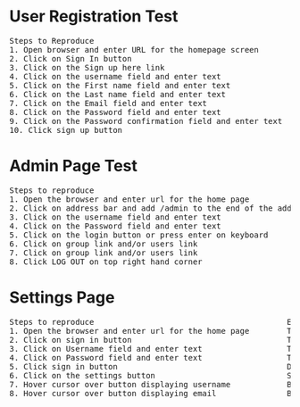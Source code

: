 
# User Registration Test
<pre>
Steps to Reproduce                                              Expected Behavior                               
1. Open browser and enter URL for the homepage screen           The home page should be displayed                      
2. Click on Sign In button                                      The log in page should be displayed
3. Click on the Sign up here link                               The register page should be displayed
4. Click on the username field and enter text                   Text entered into username field should be displayed
5. Click on the First name field and enter text                 Text entered into first name field should be displayed
6. Click on the Last name field and enter text                  Text entered into last name field should be displayed
7. Click on the Email field and enter text                      Text entered into email field should be displayed
8. Click on the Password field and enter text                   Text entered into password field should be masked as bullets
9. Click on the Password confirmation field and enter text      Text entered into password confirmation should be masked as bullets
10. Click sign up button                                        The login screen should be displayed with a text "Account was created" on top
</pre>

# Admin Page Test
<pre>
Steps to reproduce                                                                Expected Behavior
1. Open the browser and enter url for the home page                               The home page should be displayed
2. Click on address bar and add /admin to the end of the address and press enter  The admin page should be displayed
3. Click on the username field and enter text                                     Text entered into username field should be displayed
4. Click on the Password field and enter text                                     Text entered in password field should be displayed and masked as bullets
5. Click on the login button or press enter on keyboard                           Authentication and authorization page should be displayed
6. Click on group link and/or users link                                          If Group is clicked, group user page should be displayed.
7. Click on group link and/or users link                                          If users is clicked, registered users page should be displayed.
8. Click LOG OUT on top right hand corner                                         Admin sign in page is displayed.                                         
</pre>

# Settings Page
<pre>
Steps to reproduce                                         Expected Behavior
1. Open the browser and enter url for the home page        The home page should be displayed       
2. Click on sign in button                                 The sign in page should be displayed
3. Click on Username field and enter text                  Text entered in Username field should be displayed
4. Click on Password field and enter text                  Text entered into password field should be masked as bullets
5. Click sign in button                                    Dashboard page should be displayed
6. Click on the settings button                            Settings page should be displayed. Profile picture and correct username should be displayed on top right corner.
7. Hover cursor over button displaying username            Button should display correct username. Once cursor is hovered over button, text should change to "Edit Username" 
8. Hover cursor over button displaying email               Button should display correct email. Once cursor is hovered over button, text should change to "Edit email"                                                        
</pre>
